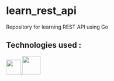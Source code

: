 # learn_rest_api
Repository for learning REST API using Go

## Technologies used :

<a href="https://golang.org/"><img height="40" src="https://golang.org/lib/godoc/images/go-logo-blue.svg">
</a> <a href="https://echo.labstack.com"><img height="50" src="https://cdn.labstack.com/images/echo-logo.svg"></a>

